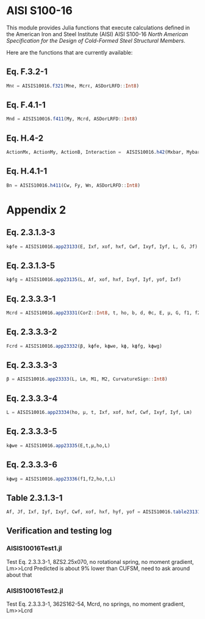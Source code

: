 # AISI S100-16

This module provides Julia functions that execute calculations defined in the American Iron and Steel Institute (AISI)  AISI S100-16 *North American Specification for the Design of Cold-Formed Steel Structural Members*.

Here are the functions that are currently available:

## Eq. F.3.2-1
```julia
Mnℓ = AISIS10016.f321(Mne, Mcrℓ, ASDorLRFD::Int8)
```
## Eq. F.4.1-1
```julia
Mnd = AISIS10016.f411(My, Mcrd, ASDorLRFD::Int8)
```
## Eq. H.4-2
```julia
ActionMx, ActionMy, ActionB, Interaction =  AISIS10016.h42(Mxbar, Mybar, Bbar, Maxℓo, Mayℓo, Ba)
```
## Eq. H.4.1-1
```julia
Bn = AISIS10016.h411(Cw, Fy, Wn, ASDorLRFD::Int8)
```
# Appendix 2

## Eq. 2.3.1.3-3
```julia
kϕfe = AISIS10016.app23133(E, Ixf, xof, hxf, Cwf, Ixyf, Iyf, L, G, Jf)
```
## Eq. 2.3.1.3-5
```julia
kϕfg = AISIS10016.app23135(L, Af, xof, hxf, Ixyf, Iyf, yof, Ixf)
```
## Eq. 2.3.3.3-1
```julia
Mcrd = AISIS10016.app23331(CorZ::Int8, t, ho, b, d, θc, E, μ, G, f1, f2, M1, M2, CurvatureSign::Int8, Lm, kϕ, Sf)
```
## Eq. 2.3.3.3-2
```julia
Fcrd = AISIS10016.app23332(β, kϕfe, kϕwe, kϕ, kϕfg, kϕwg)
```
## Eq. 2.3.3.3-3
```julia
β = AISIS10016.app23333(L, Lm, M1, M2, CurvatureSign::Int8)
```
## Eq. 2.3.3.3-4
```julia
L = AISIS10016.app23334(ho, μ, t, Ixf, xof, hxf, Cwf, Ixyf, Iyf, Lm)
```
## Eq. 2.3.3.3-5
```julia
kϕwe = AISIS10016.app23335(E,t,μ,ho,L)
```
## Eq. 2.3.3.3-6
```julia
kϕwg = AISIS10016.app23336(f1,f2,ho,t,L)
```
## Table 2.3.1.3-1
```julia
Af, Jf, Ixf, Iyf, Ixyf, Cwf, xof, hxf, hyf, yof = AISIS10016.table23131(CorZ::Int8,t,b,d,θ)
```

## Verification and testing log

### AISIS10016Test1.jl

Test Eq. 2.3.3.3-1, 8ZS2.25x070, no rotational spring, no moment gradient, Lm>>Lcrd
Predicted is about 9% lower than CUFSM, need to ask around about that

### AISIS10016Test2.jl

Test Eq. 2.3.3.3-1, 362S162-54, Mcrd, no springs, no moment gradient, Lm>>Lcrd
